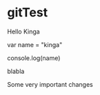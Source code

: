 # gitTest

Hello Kinga


var name = "kinga"

console.log(name)

blabla



Some very important changes